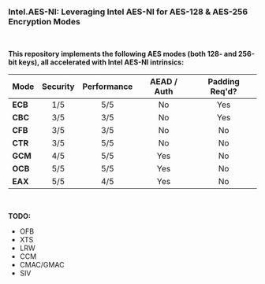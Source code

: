 ### Intel.AES-NI: Leveraging Intel AES-NI for AES-128 & AES-256 Encryption Modes

</br>

**This repository implements the following AES modes (both 128- and 256-bit keys), all accelerated with Intel AES-NI intrinsics:**

| Mode    | Security | Performance | AEAD / Auth | Padding Req'd? |
| :------ | :------: | :---------: | :---------: | :------------: |
| **ECB** |    1/5   |     5/5     |      No     |       Yes      |
| **CBC** |    3/5   |     3/5     |      No     |       Yes      |
| **CFB** |    3/5   |     3/5     |      No     |       No       |
| **CTR** |    3/5   |     5/5     |      No     |       No       |
| **GCM** |    4/5   |     5/5     |     Yes     |       No       |
| **OCB** |    5/5   |     5/5     |     Yes     |       No       |
| **EAX** |    5/5   |     4/5     |     Yes     |       No       |



</br>

**TODO:**
* OFB
* XTS
* LRW
* CCM
* CMAC/GMAC
* SIV
